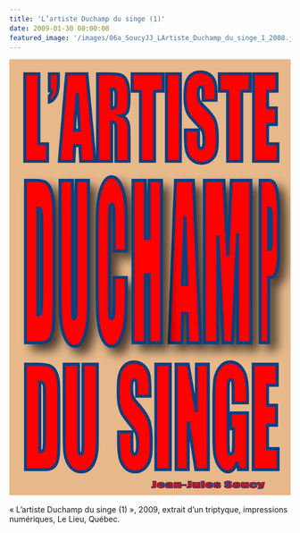 ```yaml
---
title: 'L’artiste Duchamp du singe (1)'
date: 2009-01-30 00:00:00
featured_image: '/images/06a_SoucyJJ_LArtiste_Duchamp_du_singe_1_2008.jpg'
---
```


![](/images/06a_SoucyJJ_LArtiste_Duchamp_du_singe_1_2008.jpg)

« L’artiste Duchamp du singe (1) », 2009, extrait d’un triptyque, impressions numériques, Le Lieu, Québec.
